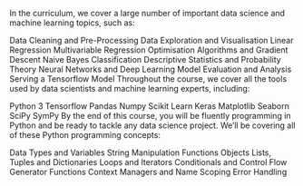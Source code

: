In the curriculum, we cover a large number of important data science and machine learning topics, such as:

Data Cleaning and Pre-Processing
Data Exploration and Visualisation
Linear Regression
Multivariable Regression
Optimisation Algorithms and Gradient Descent
Naive Bayes Classification
Descriptive Statistics and Probability Theory
Neural Networks and Deep Learning
Model Evaluation and Analysis
Serving a Tensorflow Model
Throughout the course, we cover all the tools used by data scientists and machine learning experts, including:

Python 3
Tensorflow
Pandas
Numpy
Scikit Learn
Keras
Matplotlib
Seaborn
SciPy
SymPy
By the end of this course, you will be fluently programming in Python and be ready to tackle any data science project. We’ll be covering all of these Python programming concepts:

Data Types and Variables
String Manipulation
Functions
Objects
Lists, Tuples and Dictionaries
Loops and Iterators
Conditionals and Control Flow
Generator Functions
Context Managers and Name Scoping
Error Handling
